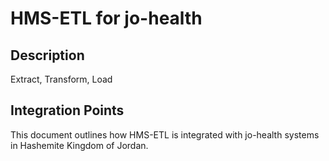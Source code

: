 # HMS-ETL for jo-health

## Description

Extract, Transform, Load

## Integration Points

This document outlines how HMS-ETL is integrated with jo-health systems in Hashemite Kingdom of Jordan.
